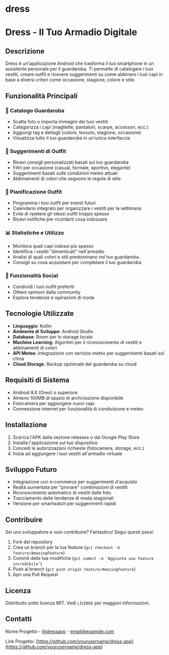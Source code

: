 # dress
# Dress - Il Tuo Armadio Digitale

## Descrizione
Dress è un'applicazione Android che trasforma il tuo smartphone in un assistente personale per il guardaroba. Ti permette di catalogare i tuoi vestiti, creare outfit e ricevere suggerimenti su come abbinare i tuoi capi in base a diversi criteri come occasione, stagione, colore e stile.

## Funzionalità Principali

### 📸 Catalogo Guardaroba
- Scatta foto o importa immagini dei tuoi vestiti
- Categorizza i capi (magliette, pantaloni, scarpe, accessori, ecc.)
- Aggiungi tag e dettagli (colore, tessuto, stagione, occasione)
- Visualizza tutto il tuo guardaroba in un'unica interfaccia

### 👔 Suggerimenti di Outfit
- Ricevi consigli personalizzati basati sul tuo guardaroba
- Filtri per occasione (casual, formale, sportivo, elegante)
- Suggerimenti basati sulle condizioni meteo attuali
- Abbinamenti di colori che seguono le regole di stile

### 📅 Pianificazione Outfit
- Programma i tuoi outfit per eventi futuri
- Calendario integrato per organizzare i vestiti per la settimana
- Evita di ripetere gli stessi outfit troppo spesso
- Ricevi notifiche per ricordarti cosa indossare

### 📊 Statistiche e Utilizzo
- Monitora quali capi indossi più spesso
- Identifica i vestiti "dimenticati" nell'armadio
- Analisi di quali colori e stili predominano nel tuo guardaroba
- Consigli su cosa acquistare per completare il tuo guardaroba

### 🔄 Funzionalità Social
- Condividi i tuoi outfit preferiti
- Ottieni opinioni dalla community
- Esplora tendenze e ispirazioni di moda

## Tecnologie Utilizzate
- **Linguaggio**: Kotlin
- **Ambiente di Sviluppo**: Android Studio
- **Database**: Room per lo storage locale
- **Machine Learning**: Algoritmi per il riconoscimento di vestiti e abbinamenti di colori
- **API Meteo**: Integrazione con servizio meteo per suggerimenti basati sul clima
- **Cloud Storage**: Backup opzionale del guardaroba su cloud

## Requisiti di Sistema
- Android 8.0 (Oreo) o superiore
- Almeno 100MB di spazio di archiviazione disponibile
- Fotocamera per aggiungere nuovi capi
- Connessione internet per funzionalità di condivisione e meteo

## Installazione
1. Scarica l'APK dalla sezione releases o dal Google Play Store
2. Installa l'applicazione sul tuo dispositivo
3. Concedi le autorizzazioni richieste (fotocamera, storage, ecc.)
4. Inizia ad aggiungere i tuoi vestiti all'armadio virtuale

## Sviluppo Futuro
- Integrazione con e-commerce per suggerimenti d'acquisto
- Realtà aumentata per "provare" combinazioni di vestiti
- Riconoscimento automatico di vestiti dalle foto
- Tracciamento delle tendenze di moda stagionali
- Versione per smartwatch per suggerimenti rapidi

## Contribuire
Sei uno sviluppatore e vuoi contribuire? Fantastico! Segui questi passi:
1. Fork del repository
2. Crea un branch per la tua feature (`git checkout -b feature/AmazingFeature`)
3. Commit delle tue modifiche (`git commit -m 'Aggiunta una feature incredibile'`)
4. Push al branch (`git push origin feature/AmazingFeature`)
5. Apri una Pull Request

## Licenza
Distribuito sotto licenza MIT. Vedi `LICENSE` per maggiori informazioni.

## Contatti
Nome Progetto - [@dressapp](https://twitter.com/dressapp) - email@example.com

Link Progetto: [https://github.com/yourusername/dress-app](https://github.com/yourusername/dress-app)
